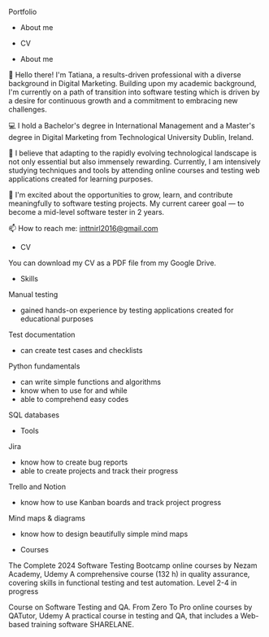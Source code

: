 Portfolio
- About me
- CV


  
- About me

👋 Hello there! I'm Tatiana, a results-driven professional with a diverse background in Digital Marketing. Building upon my academic background, I'm currently on a path of transition into software testing which is driven by a desire for continuous growth and a commitment to embracing new challenges.

💻 I hold a Bachelor's degree in International Management and a Master's degree in Digital Marketing from Technological University Dublin, Ireland.


🌟 I believe that adapting to the rapidly evolving technological landscape is not only essential but also immensely rewarding.
Currently, I am intensively studying techniques and tools by attending online courses and testing web applications created for learning purposes.

🚀 I'm excited about the opportunities to grow, learn, and contribute meaningfully to software testing projects. My current career goal — to become a mid-level software tester in 2 years.

📫 How to reach me: inttnirl2016@gmail.com

- CV

You can download my CV as a PDF file from my Google Drive.

- Skills

Manual testing

- gained hands-on experience by testing applications created for educational purposes

Test documentation

- can create test cases and checklists

Python fundamentals

- can write simple functions and algorithms
- know when to use for and while
- able to comprehend easy codes

SQL databases


- Tools
  
Jira
- know how to create bug reports
- able to create projects and track their progress

Trello and Notion
- know how to use Kanban boards and track project progress

Mind maps & diagrams
- know how to design beautifully simple mind maps

- Courses

The Complete 2024 Software Testing Bootcamp
online courses by Nezam Academy, Udemy
A comprehensive course (132 h) in quality assurance, covering skills in functional testing and test automation.
Level 2-4 in progress

Course on Software Testing and QA. From Zero To Pro
online courses by QATutor, Udemy
A practical course in testing and QA, that includes a Web-based training software SHARELANE.
